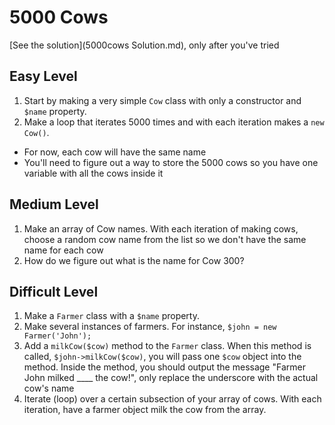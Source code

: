 # 5000 Cows

[See the solution](5000cows Solution.md), only after you've tried


## Easy Level

1. Start by making a very simple `Cow` class with only a constructor and `$name` property.
1. Make a loop that iterates 5000 times and with each iteration makes a `new Cow()`.
 - For now, each cow will have the same name
 - You'll need to figure out a way to store the 5000 cows so you have one variable with all the cows inside it

## Medium Level

1. Make an array of Cow names. With each iteration of making cows, choose a random cow name from the list so we don't have the same name for each cow
1. How do we figure out what is the name for Cow 300?

## Difficult Level

1. Make a `Farmer` class with a `$name` property.
1. Make several instances of farmers. For instance, `$john = new Farmer('John');`
1. Add a `milkCow($cow)` method to the `Farmer` class. When this method is called, `$john->milkCow($cow)`, you will pass one `$cow` object into the method. Inside the method, you should output the message "Farmer John milked ____ the cow!", only replace the underscore with the actual cow's name
1. Iterate (loop) over a certain subsection of your array of cows. With each iteration, have a farmer object milk the cow from the array. 

